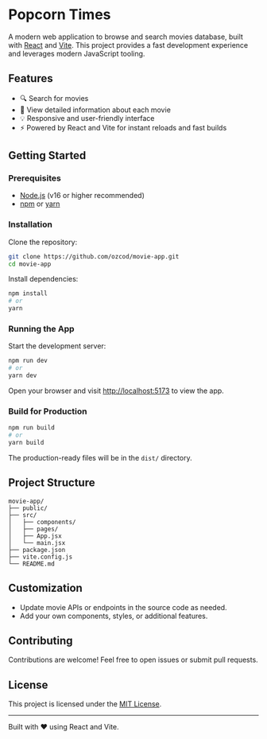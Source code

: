 # Popcorn Times

A modern web application to browse and search movies database, built with [React](https://react.dev/) and [Vite](https://vitejs.dev/). This project provides a fast development experience and leverages modern JavaScript tooling.

## Features

- 🔍 Search for movies
- 📃 View detailed information about each movie
- 💡 Responsive and user-friendly interface
- ⚡ Powered by React and Vite for instant reloads and fast builds

## Getting Started

### Prerequisites

- [Node.js](https://nodejs.org/) (v16 or higher recommended)
- [npm](https://www.npmjs.com/) or [yarn](https://yarnpkg.com/)

### Installation

Clone the repository:

```bash
git clone https://github.com/ozcod/movie-app.git
cd movie-app
```

Install dependencies:

```bash
npm install
# or
yarn
```

### Running the App

Start the development server:

```bash
npm run dev
# or
yarn dev
```

Open your browser and visit [http://localhost:5173](http://localhost:5173) to view the app.

### Build for Production

```bash
npm run build
# or
yarn build
```

The production-ready files will be in the `dist/` directory.

## Project Structure

```
movie-app/
├── public/
├── src/
│   ├── components/
│   ├── pages/
│   ├── App.jsx
│   └── main.jsx
├── package.json
├── vite.config.js
└── README.md
```

## Customization

- Update movie APIs or endpoints in the source code as needed.
- Add your own components, styles, or additional features.

## Contributing

Contributions are welcome! Feel free to open issues or submit pull requests.

## License

This project is licensed under the [MIT License](LICENSE).

---

Built with ❤️ using React and Vite.
